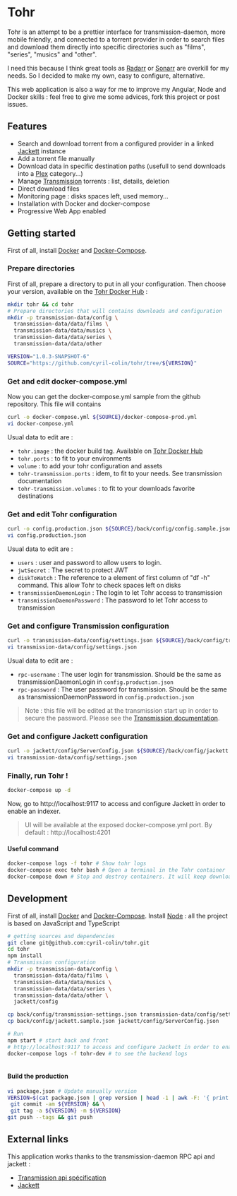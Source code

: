 # Tohr

Tohr is an attempt to be a prettier interface for transmission-daemon, more mobile
friendly, and connected to a torrent provider in order to search files and download
them directly into specific directories such as "films", "series", "musics" and "other".

I need this because I think great tools as [Radarr](https://radarr.video/) or [Sonarr](https://sonarr.tv/)
are overkill for my needs. So I decided to make my own, easy to configure, alternative.

This web application is also a way for me to improve my Angular, Node and Docker skills : feel free to give me some
advices, fork this project or post issues.


## Features
- Search and download torrent from a configured provider in a linked [Jackett](https://github.com/Jackett/Jackett) instance
- Add a torrent file manually
- Download data in specific destination paths (usefull to send downloads into a [Plex](https://www.plex.tv/) category...)
- Manage [Transmission](https://hub.docker.com/r/linuxserver/transmission/) torrents : list, details, deletion
- Direct download files
- Monitoring page : disks spaces left, used memory...
- Installation with Docker and docker-compose
- Progressive Web App enabled


## Getting started
First of all, install [Docker](https://docs.docker.com/engine/install/ubuntu/) and [Docker-Compose](https://docs.docker.com/compose/install/).


### Prepare directories
First of all, prepare a directory to put in all your configuration.
Then choose your version, available on the [Tohr Docker Hub](https://hub.docker.com/r/coyotetuba/tohr) : 
```bash
mkdir tohr && cd tohr
# Prepare directories that will contains downloads and configuration
mkdir -p transmission-data/config \
  transmission-data/data/films \
  transmission-data/data/musics \
  transmission-data/data/series \
  transmission-data/data/other

VERSION="1.0.3-SNAPSHOT-6"
SOURCE="https://github.com/cyril-colin/tohr/tree/${VERSION}"
```


### Get and edit docker-compose.yml
Now you can get the docker-compose.yml sample from the github repository. This file will contains
```bash
curl -o docker-compose.yml ${SOURCE}/docker-compose-prod.yml
vi docker-compose.yml
```
Usual data to edit are :
  - ``tohr.image`` : the docker build tag. Available on [Tohr Docker Hub](https://hub.docker.com/r/coyotetuba/tohr)
  - ``tohr.ports`` : to fit to your environments
  - ``volume`` : to add your tohr configuration and assets
  - ``tohr-transmission.ports`` : idem, to fit to your needs. See transmission documentation
  - ``tohr-transmission.volumes`` : to fit to your downloads favorite destinations


### Get and edit Tohr configuration
```bash
curl -o config.production.json ${SOURCE}/back/config/config.sample.json
vi config.production.json
```
Usual data to edit are :
  - ``users`` : user and password to allow users to login.
  - ``jwtSecret`` : The secret to protect JWT
  - ``diskToWatch`` : The reference to a element of first column 
    of "df -h" command. This allow Tohr to check spaces left 
    on disks
  - ``transmissionDaemonLogin`` : The login to let Tohr access to
    transmission
  - ``transmissionDaemonPassword`` : The password to let Tohr access
    to transmission


### Get and configure Transmission configuration
```bash
curl -o transmission-data/config/settings.json ${SOURCE}/back/config/transmission-settings.json
vi transmission-data/config/settings.json
```
Usual data to edit are :
  - ``rpc-username`` : The user login for transmission. Should be the same as transmissionDaemonLogin in `config.production.json`
  - ``rpc-password`` : The user password for transmission. Should be the same as transmissionDaemonPassword in `config.production.json`
> Note : this file will be edited at the transmission start up in order to secure the password. Please see the [Transmission documentation](https://hub.docker.com/r/linuxserver/transmission/).

### Get and configure Jackett configuration
```bash
curl -o jackett/config/ServerConfig.json ${SOURCE}/back/config/jackett.sample.json
vi transmission-data/config/settings.json
```

### Finally, run Tohr !
```bash
docker-compose up -d
```
Now, go to http://localhost:9117 to access and configure Jackett in order to enable an indexer.

> UI will be available at the exposed docker-compose.yml port. By default : http://localhost:4201


#### Useful command
```bash
docker-compose logs -f tohr # Show tohr logs
docker-compose exec tohr bash # Open a terminal in the Tohr container
docker-compose down # Stop and destroy containers. It will keep downloaded files
```



## Development
First of all, install [Docker](https://docs.docker.com/engine/install/ubuntu/) and [Docker-Compose](https://docs.docker.com/compose/install/).
Install [Node](https://nodejs.org/en/download/) : all the project is based on JavaScript and TypeScript


```bash
# getting sources and dependencies
git clone git@github.com:cyril-colin/tohr.git
cd tohr
npm install
# Transmission configuration
mkdir -p transmission-data/config \
  transmission-data/data/films \ 
  transmission-data/data/musics \
  transmission-data/data/series \
  transmission-data/data/other \
  jackett/config

cp back/config/transmission-settings.json transmission-data/config/settings.json
cp back/config/jackett.sample.json jackett/config/ServerConfig.json

# Run
npm start # start back and front
# http://localhost:9117 to access and configure Jackett in order to enable an indexer.
docker-compose logs -f tohr-dev # to see the backend logs
  
```




#### Build the production
```bash
vi package.json # Update manually version
VERSION=$(cat package.json | grep version | head -1 | awk -F: '{ print $2 }' | sed 's/[",]//g' | tr -d '[[:space:]]') &&\
 git commit -am ${VERSION} && \
 git tag -a ${VERSION} -m ${VERSION} 
git push --tags && git push
```


## External links

This application works thanks to the transmission-daemon RPC api and jackett :
- [Transmission api spécification](https://github.com/transmission/transmission/blob/master/extras/rpc-spec.txt)
- [Jackett](https://github.com/Jackett/Jackett)




